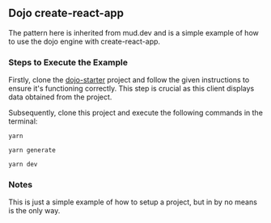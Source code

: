 ## Dojo create-react-app 

The pattern here is inherited from mud.dev and is a simple example of how to use the dojo engine with create-react-app.

### Steps to Execute the Example

Firstly, clone the [dojo-starter](https://github.com/dojoengine/dojo-starter) project and follow the given instructions to ensure it's functioning correctly. This step is crucial as this client displays data obtained from the project.

Subsequently, clone this project and execute the following commands in the terminal:

```console
yarn

yarn generate

yarn dev
```

### Notes

This is just a simple example of how to setup a project, but in by no means is the only way.